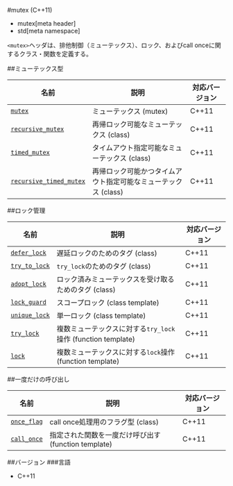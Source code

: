#mutex (C++11)
* mutex[meta header]
* std[meta namespace]

`<mutex>`ヘッダは、排他制御（ミューテックス）、ロック、およびcall onceに関するクラス・関数を定義する。


##ミューテックス型

| 名前 | 説明 | 対応バージョン |
|-------------------------------------------------------------|----------------------------|-------|
| [`mutex`](./mutex/mutex.md) | ミューテックス (mutex) | C++11 |
| [`recursive_mutex`](./mutex/recursive_mutex.md) | 再帰ロック可能なミューテックス (class) | C++11 |
| [`timed_mutex`](./mutex/timed_mutex.md) | タイムアウト指定可能なミューテックス (class) | C++11 |
| [`recursive_timed_mutex`](./mutex/recursive_timed_mutex.md) | 再帰ロック可能かつタイムアウト指定可能なミューテックス (class) | C++11 |


##ロック管理

| 名前 | 説明 | 対応バージョン |
|-----------------------------------------|--------------------------------|-------|
| [`defer_lock`](./mutex/defer_lock.md)   | 遅延ロックのためのタグ (class) | C++11 |
| [`try_to_lock`](./mutex/try_to_lock.md) | `try_lock`のためのタグ (class) | C++11 |
| [`adopt_lock`](./mutex/adopt_lock.md)   | ロック済みミューテックスを受け取るためのタグ (class) | C++11 |
| [`lock_guard`](./mutex/lock_guard.md)   | スコープロック (class template) | C++11 |
| [`unique_lock`](./mutex/unique_lock.md) | 単一ロック (class template) | C++11 |
| [`try_lock`](./mutex/try_lock.md)       | 複数ミューテックスに対する`try_lock`操作 (function template) | C++11 |
| [`lock`](./mutex/lock.md)               | 複数ミューテックスに対する`lock`操作 (function template) | C++11 |


##一度だけの呼び出し

| 名前 | 説明 | 対応バージョン |
|-------------------------------------|-----------------------------------|-------|
| [`once_flag`](./mutex/once_flag.md) | call once処理用のフラグ型 (class) | C++11 |
| [`call_once`](./mutex/call_once.md) | 指定された関数を一度だけ呼び出す (function template) | C++11 |


##バージョン
###言語
- C++11

